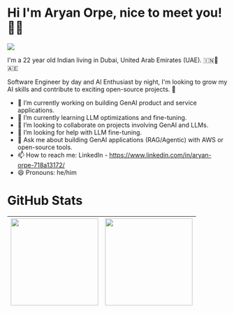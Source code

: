 # Hi I'm Aryan Orpe, nice to meet you!👋😄

![](https://komarev.com/ghpvc/?username=aryanorpe&color=bf9b30&abbreviated=true)

I'm a 22 year old Indian living in Dubai, United Arab Emirates (UAE). 🇮🇳🤝🇦🇪

Software Engineer by day and AI Enthusiast by night, I'm looking to grow my AI skills and contribute to exciting open-source projects. 🧠

- 🔭 I’m currently working on building GenAI product and service applications.
- 🌱 I’m currently learning LLM optimizations and fine-tuning.
- 👯 I’m looking to collaborate on projects involving GenAI and LLMs.
- 🤔 I’m looking for help with LLM fine-tuning.
- 💬 Ask me about building GenAI applications (RAG/Agentic) with AWS or open-source tools.
- 📫 How to reach me: LinkedIn - https://www.linkedin.com/in/aryan-orpe-718a13172/
- 😄 Pronouns: he/him

<!-- GitHub stats from https://github.com/anuraghazra/github-readme-stats

[![Aryan's GitHub stats](https://github-readme-stats.vercel.app/api?username=aryanorpe&show_icons=true&icon_color=fff&bg_color=30,e96443,904e95&title_color=fff&text_color=fff)](https://github.com/anuraghazra/github-readme-stats)
![Top Langs](https://github-readme-stats.vercel.app/api/top-langs/?username=aryanorpe&size_weight=0.5&count_weight=0.5&bg_color=30,e96443,904e95&title_color=fff&text_color=fff&layout=pie)
-->
# GitHub Stats

| <a href="https://github.com/anuraghazra/github-readme-stats"><img height=200 align="center" src="https://github-readme-stats.vercel.app/api?username=aryanorpe&show_icons=true&icon_color=fff&bg_color=30,e96443,904e95&title_color=fff&text_color=fff" /></a> | <a href="https://github.com/anuraghazra/github-readme-stats"> <img height=200 align="center" src="https://github-readme-stats.vercel.app/api/top-langs/?username=aryanorpe&size_weight=0.5&count_weight=0.5&theme=radical&layout=compact&langs_count=8&card_width=320" /></a> |
| ------------- | ------------- |

<!--
| <a href="https://github.com/anuraghazra/github-readme-stats"><img align="center" src="https://github-readme-stats.vercel.app/api?username=anuraghazra&show_icons=true&include_all_commits=true&theme=buefy&hide_border=true" alt="Anurag's github stats" /></a> | <a href="https://github.com/anuraghazra/github-readme-stats"><img align="center" src="https://github-readme-stats.vercel.app/api/top-langs/?username=anuraghazra&layout=compact&theme=buefy&hide_border=true" /></a> |
| ------------- | ------------- |
-->

<!--
**aryanorpe/aryanorpe** is a ✨ _special_ ✨ repository because its `README.md` (this file) appears on your GitHub profile.

Here are some ideas to get you started:

- 🔭 I’m currently working on ...
- 🌱 I’m currently learning ...
- 👯 I’m looking to collaborate on ...
- 🤔 I’m looking for help with ...
- 💬 Ask me about ...
- 📫 How to reach me: ...
- 😄 Pronouns: ...
- ⚡ Fun fact: ...
-->
